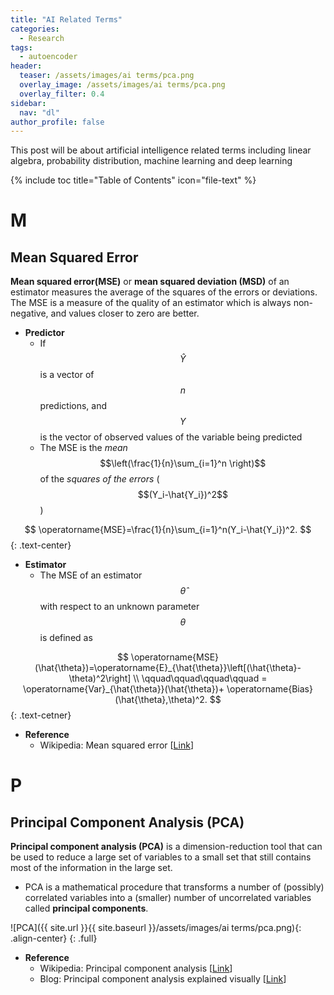 ```yaml
---
title: "AI Related Terms"
categories:
  - Research
tags:
  - autoencoder
header:
  teaser: /assets/images/ai terms/pca.png
  overlay_image: /assets/images/ai terms/pca.png
  overlay_filter: 0.4
sidebar:
  nav: "dl"
author_profile: false
---
```


This post will be about artificial intelligence related terms including linear algebra, probability distribution, machine learning and deep learning

{% include toc title="Table of Contents" icon="file-text" %}

# M
## Mean Squared Error
**Mean squared error(MSE)** or **mean squared deviation (MSD)** of an estimator measures the average of the squares of the errors or deviations.
The MSE is a measure of the quality of an estimator which is always non-negative, and values closer to zero are better.

- **Predictor**
  - If $$\hat{Y}$$ is a vector of $$n$$ predictions, and $$Y$$ is the vector of observed values of the variable being predicted
  - The MSE is the *mean* $$\left(\frac{1}{n}\sum_{i=1}^n \right)$$ of the *squares of the errors* ($$(Y_i-\hat{Y_i})^2$$)
  
$$
\operatorname{MSE}=\frac{1}{n}\sum_{i=1}^n(Y_i-\hat{Y_i})^2.
$${: .text-center}

- **Estimator**
  - The MSE of an estimator $$\hat{\theta}$$ with respect to an unknown parameter $$\theta$$ is defined as

$$
\operatorname{MSE}(\hat{\theta})=\operatorname{E}_{\hat{\theta}}\left[(\hat{\theta}-\theta)^2\right] \\
\qquad\qquad\qquad\qquad = \operatorname{Var}_{\hat{\theta}}(\hat{\theta})+ \operatorname{Bias}(\hat{\theta},\theta)^2.
$${: .text-cetner}

- **Reference**
  - Wikipedia: Mean squared error [[Link](https://en.wikipedia.org/wiki/Mean_squared_error)]
  
# P
## Principal Component Analysis (PCA)
**Principal component analysis (PCA)** is a dimension-reduction tool that can be used to reduce a large set of variables to a small set that still contains most of the information in the large set.
  - PCA is a mathematical procedure that transforms a number of (possibly) correlated variables into a (smaller) number of uncorrelated variables called **principal components**.
  
![PCA]({{ site.url }}{{ site.baseurl }}/assets/images/ai terms/pca.png){: .align-center}
{: .full}

- **Reference**
  - Wikipedia: Principal component analysis [[Link](https://en.wikipedia.org/wiki/Principal_component_analysis)]
  - Blog: Principal component analysis explained visually [[Link](http://setosa.io/ev/principal-component-analysis/)]